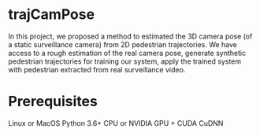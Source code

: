 # trajCamPose

In this project, we proposed a method to estimated the 3D camera pose (of a static surveillance camera) from 2D pedestrian trajectories.  We have access to a rough estimation of the real camera pose, generate synthetic pedestrian trajectories for training our system, apply the trained system with pedestrian extracted from real surveillance video.

# Prerequisites
Linux or MacOS
Python 3.6+
CPU or NVIDIA GPU + CUDA CuDNN
